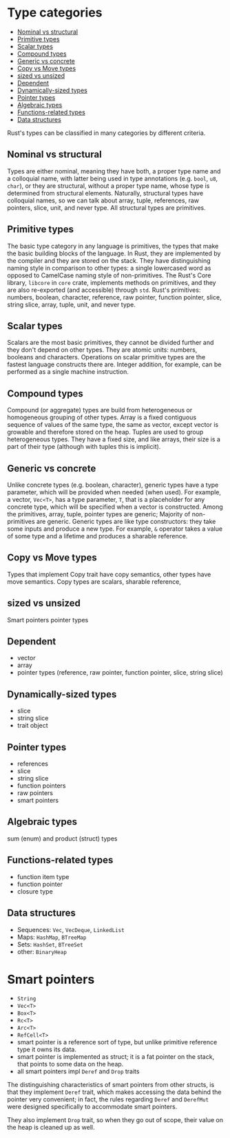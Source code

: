 # Type categories

<!-- TOC -->

- [Nominal vs structural](#nominal-vs-structural)
- [Primitive types](#primitive-types)
- [Scalar types](#scalar-types)
- [Compound types](#compound-types)
- [Generic vs concrete](#generic-vs-concrete)
- [Copy vs Move types](#copy-vs-move-types)
- [sized vs unsized](#sized-vs-unsized)
- [Dependent](#dependent)
- [Dynamically-sized types](#dynamically-sized-types)
- [Pointer types](#pointer-types)
- [Algebraic types](#algebraic-types)
- [Functions-related types](#functions-related-types)
- [Data structures](#data-structures)

<!-- /TOC -->

Rust's types can be classified in many categories by different criteria.

## Nominal vs structural
Types are either nominal, meaning they have both, a proper type name and a  colloquial name, with latter being used in type annotations (e.g. `bool`, `u8`, `char`), or they are structural, without a proper type name, whose type is determined from structural elements. Naturally, structural types have colloquial names, so we can talk about array, tuple, references, raw pointers, slice, unit, and never type. All structural types are primitives.

## Primitive types
The basic type category in any language is primitives, the types that make the basic building blocks of the language. In Rust, they are implemented by the compiler and they are stored on the stack. They have distinguishing naming style in comparison to other types: a single lowercased word as opposed to CamelCase naming style of non-primitives. The Rust's Core library, `libcore` in `core` crate, implements methods on primitives, and they are also re-exported (and accessible) through `std`. Rust's primitives: numbers, boolean, character, reference, raw pointer, function pointer, slice, string slice, array, tuple, unit, and never type.

## Scalar types
Scalars are the most basic primitives, they cannot be divided further and they don't depend on other types. They are atomic units: numbers, booleans and characters. Operations on scalar primitive types are the fastest language constructs there are. Integer addition, for example, can be performed as a single machine instruction.

## Compound types
Compound (or aggregate) types are build from heterogeneous or homogeneous grouping of other types. Array is a fixed contiguous sequence of values of the same type, the same as vector, except vector is growable and therefore stored on the heap. Tuples are used to group heterogeneous types. They have a fixed size, and like arrays, their size is a part of their type (although with tuples this is implicit).

## Generic vs concrete
Unlike concrete types (e.g. boolean, character), generic types have a type parameter, which will be provided when needed (when used). For example, a vector, `Vec<T>`, has a type parameter, `T`, that is a placeholder for any concrete type, which will be specified when a vector is constructed. Among the primitives, array, tuple, pointer types are generic; Majority of non-primitives are generic. Generic types are like type constructors: they take some inputs and produce a new type. For example, `&` operator takes a value of some type and a lifetime and produces a sharable reference.

## Copy vs Move types
Types that implement Copy trait have copy semantics, other types have move semantics. Copy types are scalars, sharable reference, 


## sized vs unsized

Smart pointers
pointer types


## Dependent
- vector
- array
- pointer types (reference, raw pointer, function pointer, slice, string slice)




## Dynamically-sized types
- slice
- string slice
- trait object

## Pointer types
- references
- slice
- string slice
- function pointers
- raw pointers
- smart pointers


## Algebraic types
sum (enum) and product (struct) types

## Functions-related types
- function item type
- function pointer
- closure type


## Data structures
- Sequences: `Vec`, `VecDeque`, `LinkedList`
- Maps: `HashMap`, `BTreeMap`
- Sets: `HashSet`, `BTreeSet`
- other: `BinaryHeap`


# Smart pointers
- `String`
- `Vec<T>`
- `Box<T>`
- `Rc<T>`
- `Arc<T>`
- `RefCell<T>`
- smart pointer is a reference sort of type, but unlike primitive reference type it owns its data.
- smart pointer is implemented as struct; it is a fat pointer on the stack, that points to some data on the heap.
- all smart pointers impl `Deref` and `Drop` traits

The distinguishing characteristics of smart pointers from other structs, is that they implement `Deref` trait, which makes accessing the data behind the pointer very convenient; in fact, the rules regarding `Deref` and `DerefMut` were designed specifically to accommodate smart pointers.

They also implement `Drop` trait, so when they go out of scope, their value on the heap is cleaned up as well.
